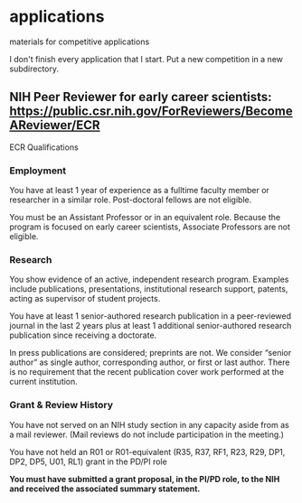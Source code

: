 # applications
materials for competitive applications


I don't finish every application that I start. Put a new competition in a new subdirectory.


## NIH Peer Reviewer for early career scientists: https://public.csr.nih.gov/ForReviewers/BecomeAReviewer/ECR

ECR Qualifications

### Employment
You have at least 1 year of experience as a fulltime faculty member or researcher in a similar role. Post-doctoral fellows are not eligible.

You must be an Assistant Professor or in an equivalent role. Because the program is focused on early career scientists, Associate Professors are not eligible.

### Research

You show evidence of an active, independent research program. Examples include publications, presentations, institutional research support, patents, acting as supervisor of student projects.

You have at least 1 senior-authored research publication in a peer-reviewed journal in the last 2 years plus at least 1 additional senior-authored research publication since receiving a doctorate.

In press publications are considered; preprints are not.
We consider “senior author” as single author, corresponding author, or first or last author.
There is no requirement that the recent publication cover work performed at the current institution.
 

### Grant & Review History

You have not served on an NIH study section in any capacity aside from as a mail reviewer. (Mail reviews do not include participation in the meeting.)

You have not held an R01 or R01-equivalent (R35, R37, RF1, R23, R29, DP1, DP2, DP5, U01, RL1) grant in the PD/PI role

**You must have submitted a grant proposal, in the PI/PD role, to the NIH and received the associated summary statement.**

